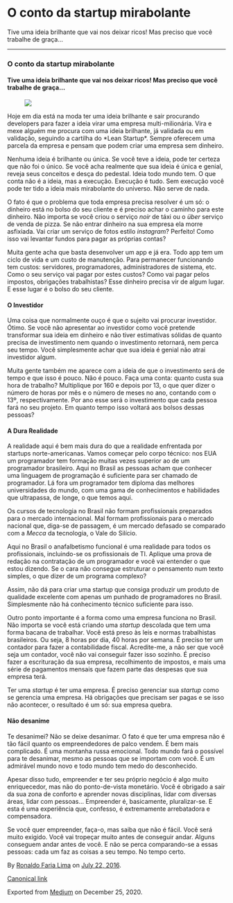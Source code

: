 O conto da startup mirabolante
==============================

Tive uma ideia brilhante que vai nos deixar ricos! Mas preciso que você
trabalhe de graça…

------------------------------------------------------------------------

### O conto da startup mirabolante

#### Tive uma ideia brilhante que vai nos deixar ricos! Mas preciso que você trabalhe de graça…

<figure>
<img src="https://cdn-images-1.medium.com/max/800/1*h8CXfTsq7ZJbNPmK82EaJw.jpeg" class="graf-image" />
</figure>Hoje em dia está na moda ter uma ideia brilhante e sair
procurando developers para fazer a ideia virar uma empresa
multi-milionária. Vira e mexe alguém me procura com uma ideia brilhante,
já validada ou em validação, seguindo a cartilha do *Lean Startup*.
Sempre oferecem uma parcela da empresa e pensam que podem criar uma
empresa sem dinheiro.

Nenhuma ideia é brilhante ou única. Se você teve a ideia, pode ter
certeza que não foi o único. Se você acha realmente que sua ideia é
única e genial, reveja seus conceitos e desça do pedestal. Ideia todo
mundo tem. O que conta não é a ideia, mas a execução. Execução é tudo.
Sem execução você pode ter tido a ideia mais mirabolante do universo.
Não serve de nada.

O fato é que o problema que toda empresa precisa resolver é um só: o
dinheiro está no bolso do seu cliente e é preciso achar o caminho para
este dinheiro. Não importa se você criou o serviço *noir* de táxi ou o
*über* serviço de venda de pizza. Se não entrar dinheiro na sua empresa
ela morre asfixiada. Vai criar um serviço de fotos estilo *instagram*?
Perfeito! Como isso vai levantar fundos para pagar as próprias contas?

Muita gente acha que basta desenvolver um app e já era. Todo app tem um
ciclo de vida e um custo de manutenção. Para permanecer funcionando tem
custos: servidores, programadores, administradores de sistema, etc. Como
o seu serviço vai pagar por estes custos? Como vai pagar pelos impostos,
obrigações trabalhistas? Esse dinheiro precisa vir de algum lugar. E
esse lugar é o bolso do seu cliente.

#### O Investidor

Uma coisa que normalmente ouço é que o sujeito vai procurar investidor.
Ótimo. Se você não apresentar ao investidor como você pretende
transformar sua ideia em dinheiro e não tiver estimativas sólidas de
quanto precisa de investimento nem quando o investimento retornará, nem
perca seu tempo. Você simplesmente achar que sua ideia é genial não
atrai investidor algum.

Muita gente também me aparece com a ideia de que o investimento será de
tempo e que isso é pouco. Não é pouco. Faça uma conta: quanto custa sua
hora de trabalho? Multiplique por 160 e depois por 13, o que quer dizer
o número de horas por mês e o número de meses no ano, contando com o
13º, respectivamente. Por ano esse será o investimento que cada pessoa
fará no seu projeto. Em quanto tempo isso voltará aos bolsos dessas
pessoas?

#### A Dura Realidade

A realidade aqui é bem mais dura do que a realidade enfrentada por
startups norte-americanas. Vamos começar pelo corpo técnico: nos EUA um
programador tem formação muitas vezes superior ao de um programador
brasileiro. Aqui no Brasil as pessoas acham que conhecer uma linguagem
de programação é suficiente para ser chamado de programador. Lá fora um
programador tem diploma das melhores universidades do mundo, com uma
gama de conhecimentos e habilidades que ultrapassa, de longe, o que
temos aqui.

Os cursos de tecnologia no Brasil não formam profissionais preparados
para o mercado internacional. Mal formam profissionais para o mercado
nacional que, diga-se de passagem, é um mercado defasado se comparado
com a *Mecca* da tecnologia, o Vale do Silício.

Aqui no Brasil o anafalbetismo funcional é uma realidade para todos os
profissionais, incluindo-se os profissionais de TI. Aplique uma prova de
redação na contratação de um programador e você vai entender o que estou
dizendo. Se o cara não consegue estruturar o pensamento num texto
simples, o que dizer de um programa complexo?

Assim, não dá para criar uma startup que consiga produzir um produto de
qualidade excelente com apenas um punhado de programadores no Brasil.
Simplesmente não há conhecimento técnico suficiente para isso.

Outro ponto importante é a forma como uma empresa funciona no Brasil.
Não importa se você está criando uma *startup* descolada que tem uma
forma bacana de trabalhar. Você está preso às leis e normas trabalhistas
brasileiros. Ou seja, 8 horas por dia, 40 horas por semana. É preciso
ter um contador para fazer a contabilidade fiscal. Acredite-me, a não
ser que você seja um contador, você não vai conseguir fazer isso
sozinho. É preciso fazer a escrituração da sua empresa, recolhimento de
impostos, e mais uma série de pagamentos mensais que fazem parte das
despesas que sua empresa terá.

Ter uma *startup* é ter uma empresa. É preciso gerenciar sua *startup*
como se gerencia uma empresa. Há obrigações que precisam ser pagas e se
isso não acontecer, o resultado é um só: sua empresa quebra.

#### Não desanime

Te desanimei? Não se deixe desanimar. O fato é que ter uma empresa não é
tão fácil quanto os empreendedores de palco vendem. É bem mais
complicado. É uma montanha russa emocional. Todo mundo fará o possível
para te desanimar, mesmo as pessoas que se importam com você. É um
admirável mundo novo e todo mundo tem medo do desconhecido.

Apesar disso tudo, empreender e ter seu próprio negócio é algo muito
enriquecedor, mas não do ponto-de-vista monetário. Você é obrigado a
sair da sua zona de conforto e aprender novas disciplinas, lidar com
diversas áreas, lidar com pessoas… Empreender é, basicamente,
pluralizar-se. E esta é uma experiência que, confesso, é extremamente
arrebatadora e compensadora.

Se você quer empreender, faça-o, mas saiba que não é fácil. Você será
muito exigido. Você vai tropeçar muito antes de conseguir andar. Alguns
conseguem andar antes de você. E não se perca comparando-se a essas
pessoas: cada um faz as coisas a seu tempo. No tempo certo.

By
<a href="https://medium.com/@ronaldolima" class="p-author h-card">Ronaldo Faria Lima</a>
on [July 22, 2016](https://medium.com/p/a4dc2f2c97b).

<a href="https://medium.com/@ronaldolima/o-conto-da-startup-mirabolante-a4dc2f2c97b" class="p-canonical">Canonical link</a>

Exported from [Medium](https://medium.com) on December 25, 2020.
